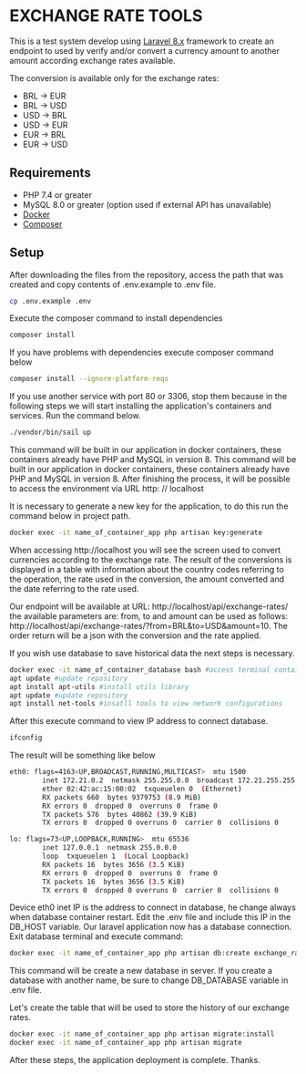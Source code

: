 # EXCHANGE RATE TOOLS

This is a test system develop using [Laravel 8.x](https://laravel.com/docs/8.x) framework to create an endpoint to used by verify and/or convert a currency  amount to another amount according exchange rates available.

The conversion is available only for the exchange rates:

- BRL → EUR
- BRL → USD
- USD → BRL
- USD → EUR
- EUR → BRL
- EUR → USD

## Requirements

 - PHP 7.4 or greater
 - MySQL 8.0 or greater (option used if external API has unavailable)
 - [Docker](https://docs.docker.com/get-docker/)
 - [Composer](https://getcomposer.org/download/)

## Setup

After downloading the files from the repository, access the path that was created and copy contents of .env.example to .env file.
```bash
cp .env.example .env
```

Execute the composer command to install dependencies 
```bash
composer install
```
If you have problems with dependencies execute composer command below
```bash
composer install --ignore-platform-reqs
```

If you use another service with port 80 or 3306, stop them because in the following steps we will start installing the application's containers and services. Run the command below.
```bash 
./vendor/bin/sail up
```
This command will be built in our application in docker containers, these containers already have PHP and MySQL in version 8. This command will be built in our application in docker containers, these containers already have PHP and MySQL in version 8. After finishing the process, it will be possible to access the environment via URL http: // localhost

It is necessary to generate a new key for the application, to do this run the command below in project path.
```bash 
docker exec -it name_of_container_app php artisan key:generate
```

When accessing http://localhost you will see the screen used to convert currencies according to the exchange rate. The result of the conversions is displayed in a table with information about the country codes referring to the operation, the rate used in the conversion, the amount converted and the date referring to the rate used.

Our endpoint will be available at URL: http://localhost/api/exchange-rates/ the available parameters are: from, to and amount can be used as follows: http://localhost/api/exchange-rates/?from=BRL&to=USD&amount=10. The order return will be a json with the conversion and the rate applied.

If you wish use database to save historical data the next steps is necessary.
```bash 
docker exec -it name_of_container_database bash #access terminal container
apt update #update repository
apt install apt-utils #install utils library
apt update #update repository
apt install net-tools #insatll tools to view network configurations
```

After this execute command to view IP address to connect database.
```bash 
ifconfig
```

The result will be something like below
```bash
eth0: flags=4163<UP,BROADCAST,RUNNING,MULTICAST>  mtu 1500
        inet 172.21.0.2  netmask 255.255.0.0  broadcast 172.21.255.255
        ether 02:42:ac:15:00:02  txqueuelen 0  (Ethernet)
        RX packets 660  bytes 9379753 (8.9 MiB)
        RX errors 0  dropped 0  overruns 0  frame 0
        TX packets 576  bytes 40862 (39.9 KiB)
        TX errors 0  dropped 0 overruns 0  carrier 0  collisions 0

lo: flags=73<UP,LOOPBACK,RUNNING>  mtu 65536
        inet 127.0.0.1  netmask 255.0.0.0
        loop  txqueuelen 1  (Local Loopback)
        RX packets 16  bytes 3656 (3.5 KiB)
        RX errors 0  dropped 0  overruns 0  frame 0
        TX packets 16  bytes 3656 (3.5 KiB)
        TX errors 0  dropped 0 overruns 0  carrier 0  collisions 0
```

Device eth0 inet IP is the address to connect in database, he change always when database container restart. Edit the .env file and include this IP in the DB_HOST variable. Our laravel application now has a database connection.
Exit database terminal and execute command:
```bash
docker exec -it name_of_container_app php artisan db:create exchange_rate
```
This command will be create a new database in server. If you create a database with another name, be sure to change DB_DATABASE variable in .env file.

Let's create the table that will be used to store the history of our exchange rates.
```bash
docker exec -it name_of_container_app php artisan migrate:install
docker exec -it name_of_container_app php artisan migrate
```

After these steps, the application deployment is complete. Thanks.